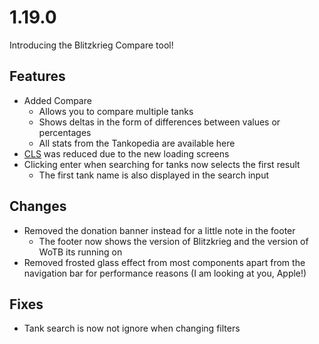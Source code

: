 # 1.19.0

Introducing the Blitzkrieg Compare tool!

## Features

- Added Compare
  - Allows you to compare multiple tanks
  - Shows deltas in the form of differences between values or percentages
  - All stats from the Tankopedia are available here
- [CLS](https://web.dev/articles/cls) was reduced due to the new loading screens
- Clicking enter when searching for tanks now selects the first result
  - The first tank name is also displayed in the search input

## Changes

- Removed the donation banner instead for a little note in the footer
  - The footer now shows the version of Blitzkrieg and the version of WoTB its running on
- Removed frosted glass effect from most components apart from the navigation bar for performance reasons (I am looking at you, Apple!)

## Fixes

- Tank search is now not ignore when changing filters
